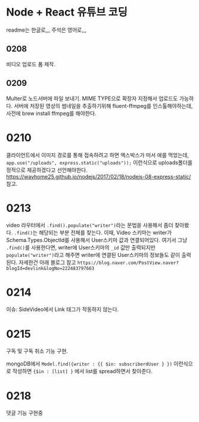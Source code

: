 # Node + React 유튜브 코딩

readme는 한글로,,, 주석은 영어로,,,

## 0208

비디오 업로드 폼 제작.

## 0209

Multer로 노드서버에 파일 보내기.
MIME TYPE으로 확장자 지정해서 업로드도 가능하다.
서버에 저장된 영상의 썸네일을 추출하기위해 fluent-ffmpeg를 인스톨해야하는데, 사전에 brew install ffmpeg를 해야한다.

# 0210

클라이언트에서 이미지 경로를 통해 접속하려고 하면 엑스박스가 떠서 애를 먹었는데,
`app.use("/uploads", express.static("uploads"));`
이런식으로 uploads폴더를 정적으로 제공하겠다고 선언해야한다.
https://wayhome25.github.io/nodejs/2017/02/18/nodejs-08-express-static/ 참고.

# 0213

video 라우터에서 `.find().populate("writer")`라는 문법을 사용해서 좀더 찾아봤다.
`.find()`는 해당되는 부분 전체를 찾는다. 이때, Video 스키마는 writer가 Schema.Types.ObjectId를 사용해서 User스키마 값과 연결되어있다.
여기서 그냥 `.find()`를 사용한다면, writer에 User스키마의 `_id` 값만 출력되지만 `populate("writer")`라고 해주면 writer에 연결된 User스키마의 정보들도 같이 출력된다. 자세한건 아래 블로그 참고 `https://blog.naver.com/PostView.naver?blogId=devlink&logNo=222483797663`

# 0214

이슈: SideVideo에서 Link 태그가 작동하지 않는다.

# 0215

구독 및 구독 취소 기능 구현.

mongoDB에서 `Model.find({writer : {{ $in: subscriberdUser } })` 이런식으로 작성하면 `{$in : [list] }` 에서 list를 spread하면서 찾아준다.

# 0218

댓글 기능 구현중
